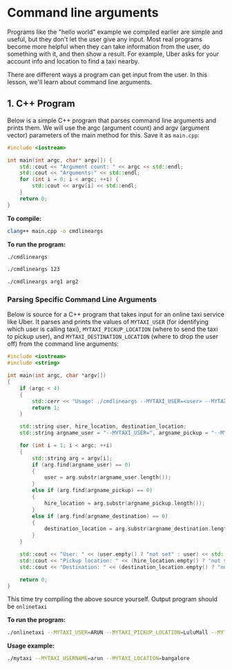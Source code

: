 # Command line arguments

Programs like the "hello world" example we compiled earlier are simple and useful, but they don't let the user give any input. Most real programs become more helpful when they can take information from the user, do something with it, and then show a result. For example, Uber asks for your account info and location to find a taxi nearby.

There are different ways a program can get input from the user. In this lesson, we'll learn about command line arguments.

## 1. C++ Program

Below is a simple C++ program that parses command line arguments and prints them. We will use the argc (argument count) and argv (argument vector) parameters of the main method for this. Save it as `main.cpp`:

```cpp
#include <iostream>

int main(int argc, char* argv[]) {
    std::cout << "Argument count: " << argc << std::endl;
    std::cout << "Arguments:" << std::endl;
    for (int i = 0; i < argc; ++i) {
        std::cout << argv[i] << std::endl;
    }
    return 0;
}
```

**To compile:**
```bash
clang++ main.cpp -o cmdlineargs
```

**To run the program:**
```bash
./cmdlineargs
```
```bash
./cmdlineargs 123
```
```bash
./cmdlineargs arg1 arg2
```

### Parsing Specific Command Line Arguments

Below is source for a C++ program that takes input for an online taxi service like Uber. It parses and prints the values of `MYTAXI_USER` (for identifying which user is calling taxi), `MYTAXI_PICKUP_LOCATION` (where to send the taxi to pickup user), and `MYTAXI_DESTINATION_LOCATION` (where to drop the user off) from the command line arguments:

```cpp
#include <iostream>
#include <string>

int main(int argc, char *argv[])
{
    if (argc < 4)
    {
        std::cerr << "Usage: ./cmdlineargs --MYTAXI_USER=<user> --MYTAXI_PICKUP_LOCATION=<pickup> --MYTAXI_DESTINATION_LOCATION=<destination>\n";
        return 1;
    }

    std::string user, hire_location, destination_location;
    std::string argname_user = "--MYTAXI_USER=", argname_pickup = "--MYTAXI_PICKUP_LOCATION=", argname_destination = "--MYTAXI_DESTINATION_LOCATION=";

    for (int i = 1; i < argc; ++i)
    {
        std::string arg = argv[i];
        if (arg.find(argname_user) == 0)
        {
            user = arg.substr(argname_user.length());
        }
        else if (arg.find(argname_pickup) == 0)
        {
            hire_location = arg.substr(argname_pickup.length());
        }
        else if (arg.find(argname_destination) == 0)
        {
            destination_location = arg.substr(argname_destination.length());
        }
    }

    std::cout << "User: " << (user.empty() ? "not set" : user) << std::endl;
    std::cout << "Pickup location: " << (hire_location.empty() ? "not set" : hire_location) << std::endl;
    std::cout << "Destination: " << (destination_location.empty() ? "not set" : destination_location) << std::endl;

    return 0;
}
``` 

This time try compiling the above source yourself. Output program should be `onlinetaxi`

**To run the program:**
```bash
./onlinetaxi --MYTAXI_USER=ARUN --MYTAXI_PICKUP_LOCATION=LuluMall --MYTAXI_DESTINATION_LOCATION=Airport
```


**Usage example:**
```sh
./mytaxi --MYTAXI_USERNAME=arun --MYTAXI_LOCATION=bangalore
```
